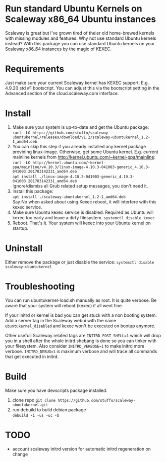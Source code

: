 Run standard Ubuntu Kernels on Scaleway x86_64 Ubuntu instances
===============================================================

Scaleway is great but I've grown tired of theier old home-brewed kernels with
missing modules and features. Why not use standard Ubuntu kernels instead? 
With this package you can use standard Ubuntu kernels on your Scaleway x86_64
instances by the magic of KEXEC. 

Requirements
============
Just make sure your current Scaleway kernel has KEXEC support. 
E.g. 4.9.20 std #1 bootscript. You can adjust this via the 
bootscript setting in the Advanced section of the cloud.scaleway.com interface.

Install
=======
1. Make sure your system is up-to-date and get the Ubuntu package:  
   ``curl -LO https://github.com/stuffo/scaleway-ubuntukernel/releases/download/v1.2/scaleway-ubuntukernel_1.2-1_amd64.deb ``
2. You can skip this step if you already installed any kernel package providing linux-image. 
   Otherwise, get some Ubuntu kernel. E.g. current mainline kernels from http://kernel.ubuntu.com/~kernel-ppa/mainline:  
   ``curl -LO http://kernel.ubuntu.com/~kernel-ppa/mainline/v4.10.3/linux-image-4.10.3-041003-generic_4.10.3-041003.201703142331_amd64.deb``  
   ``apt install ./linux-image-4.10.3-041003-generic_4.10.3-041003.201703142331_amd64.deb ``  
   Ignore/dismiss all Grub related setup messages, you don't need it.
3. Install this package:  
   ``apt install ./scaleway-ubuntukernel_1.2-1_amd64.deb ``  
   Say No when asked about using Kexec reboot, it will interfere with this kexec service.
4. Make sure Ubuntu kexec service is disabled. Required as Ubuntu will kexec too early and leave a dirty filesystem.
   `` systemctl disable kexec ``
5. Reboot. That's it. Your system will kexec into your Ubuntu kernel on startup.
   
Uninstall
=========
Either remove the package or just disable the service:
``systemctl disable scaleway-ubuntukernel``

Troubleshooting
===============
You can run ubuntukernel-load.sh manually as root. It is quite verbose. Be 
aware that your system will reboot (kexec) if all went fine.

If your initrd or kernel is bad you can get stuck with a non booting system.
Add a server tag in the Scaleway webui with the name `ubuntukernel_disabled`
and kexec won't be executed on bootup anymore.  

Other usefull Scaleway related tags are `INITRD_POST_SHELL=1` which will drop 
you in a shell after the whole initrd shebang is done so you can tinker with 
your filesystem. Also consider `INITRD_VERBOSE=1` to make initrd more verbose.
`INITRD_DEBUG=1` is maximum verbose and will trace all commands that get 
executed in initrd.

Build
=====
Make sure you have devscripts package installed.

1. clone repo ``git clone https://github.com/stuffo/scaleway-ubuntukernel.git``
2. run debuild to build debian package  
   ``debuild -i -us -uc -b``

TODO
====
* account scaleway initrd version for automatic initrd regeneration on change



